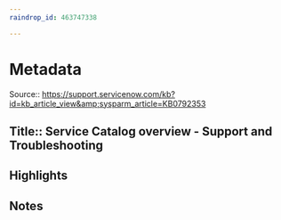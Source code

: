 ```yaml
---
raindrop_id: 463747338

---
```


# Metadata
Source:: https://support.servicenow.com/kb?id=kb_article_view&amp;sysparm_article=KB0792353

Title:: Service Catalog overview - Support and Troubleshooting
---



## Highlights
## Notes
